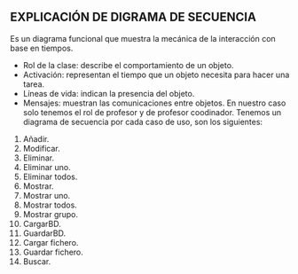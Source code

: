 ## EXPLICACIÓN DE DIGRAMA DE SECUENCIA

Es un diagrama funcional que muestra la mecánica de la interacción con base en tiempos.
* Rol de la clase: describe el comportamiento de un objeto.
* Activación: representan el tiempo que un objeto necesita para hacer una tarea.
* Líneas de vida: indican la presencia del objeto.
* Mensajes: muestran las comunicaciones entre objetos.
En nuestro caso solo tenemos el rol de profesor y de profesor coodinador.
Tenemos un diagrama de secuencia por cada caso de uso, son los siguientes:
1. Añadir.
2. Modificar.
3. Eliminar.
4. Eliminar uno.
5. Eliminar todos.
6. Mostrar.
7. Mostrar uno.
8. Mostrar todos.
9. Mostrar grupo.
10. CargarBD.
11. GuardarBD.
12. Cargar fichero.
13. Guardar fichero.
14. Buscar.

